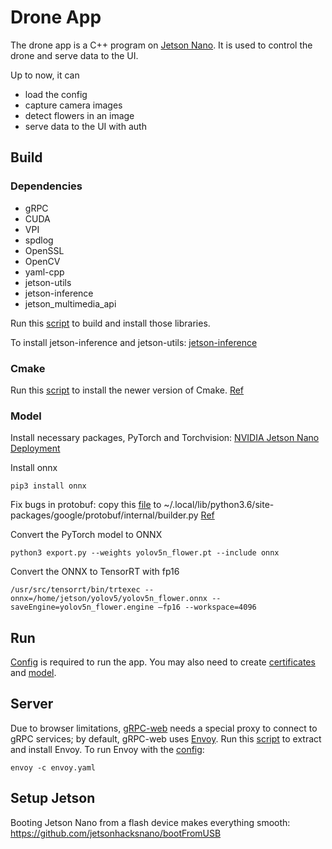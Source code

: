 # Drone App
The drone app is a C++ program on [Jetson Nano](https://developer.nvidia.com/embedded/jetson-nano-developer-kit). It is used to control the drone and serve data to the UI.

Up to now, it can 
- load the config
- capture camera images
- detect flowers in an image
- serve data to the UI with auth

## Build
### Dependencies

- gRPC
- CUDA
- VPI
- spdlog
- OpenSSL
- OpenCV
- yaml-cpp
- jetson-utils
- jetson-inference
- jetson_multimedia_api

Run this [script](tools/libraries.sh) to build and install those libraries.

To install jetson-inference and jetson-utils: [jetson-inference](
https://github.com/dusty-nv/jetson-inference/blob/master/docs/building-repo-2.md)

### Cmake
Run this [script](tools/cmake.sh) to install the newer version of Cmake. [Ref](https://forums.developer.nvidia.com/t/having-problems-updating-cmake-on-xavier-nx/169265/2)

### Model
Install necessary packages, PyTorch and Torchvision: [NVIDIA Jetson Nano Deployment](https://github.com/ultralytics/yolov5/issues/9627)

Install onnx
```shell
pip3 install onnx
```

Fix bugs in protobuf: copy this [file](https://raw.githubusercontent.com/protocolbuffers/protobuf/main/python/google/protobuf/internal/builder.py) to ~/.local/lib/python3.6/site-packages/google/protobuf/internal/builder.py [Ref](https://stackoverflow.com/a/74089097)

Convert the PyTorch model to ONNX
```shell
python3 export.py --weights yolov5n_flower.pt --include onnx
```

Convert the ONNX to TensorRT with fp16 
```shell
/usr/src/tensorrt/bin/trtexec --onnx=/home/jetson/yolov5/yolov5n_flower.onnx --saveEngine=yolov5n_flower.engine —fp16 --workspace=4096
```

## Run
[Config](tools/config.yaml) is required to run the app. You may also need to create [certificates](/tools/cert/) and [model](/model/).

## Server

Due to browser limitations, [gRPC-web](https://github.com/grpc/grpc-web) needs a special proxy to connect to gRPC services; by default, gRPC-web uses [Envoy](https://www.envoyproxy.io/). Run this [script](tools/envoy.sh) to extract and install Envoy. To run Envoy with the [config](tools/envoy.yaml):

```shell
envoy -c envoy.yaml
```

## Setup Jetson
Booting Jetson Nano from a flash device makes everything smooth: https://github.com/jetsonhacksnano/bootFromUSB